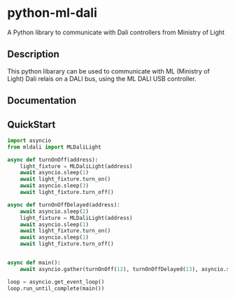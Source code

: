 # python-ml-dali
A Python library to communicate with Dali controllers from Ministry of Light

## Description
This python libarary can be used to communicate with ML (Ministry of Light) Dali relais on a DALI bus, using the ML DALI USB controller. 
## Documentation

## QuickStart

```python
import asyncio
from mldali import MLDaliLight

async def turnOnOff(address):
    light_fixture = MLDaliLight(address)
    await asyncio.sleep(1)
    await light_fixture.turn_on()
    await asyncio.sleep(3)
    await light_fixture.turn_off()

async def turnOnOffDelayed(address):
    await asyncio.sleep(2)
    light_fixture = MLDaliLight(address)
    await asyncio.sleep(1)
    await light_fixture.turn_on()
    await asyncio.sleep(1)
    await light_fixture.turn_off()


async def main():
    await asyncio.gather(turnOnOff(12), turnOnOffDelayed(13), asyncio.sleep(20))

loop = asyncio.get_event_loop()
loop.run_until_complete(main())

```

